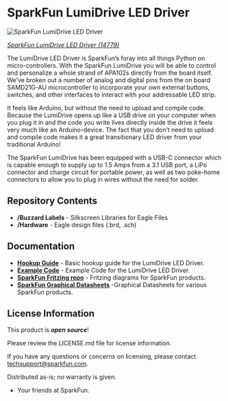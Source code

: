 SparkFun LumiDrive LED Driver 
========================================

![SparkFun LumiDrive LED Driver](https://cdn.sparkfun.com/assets/parts/1/3/0/3/0/14779-SparkFun_LumiDrive_LED_Driver-01.jpg)

[*SparkFun LumiDrive LED Driver (14779)*](https://www.sparkfun.com/products/14779)

The LumiDrive LED Driver is SparkFun’s foray into all things Python on micro-controllers. With the SparkFun LumiDrive you will be able to control and personalize a whole strand of APA102s directly from the board itself. We’ve broken out a number of analog and digital pins from the on board SAMD21G-AU microcontroller to incorporate your own external buttons, switches, and other interfaces to interact with your addressable LED strip.

It feels like Arduino, but without the need to upload and compile code. Because the LumiDrive opens up like a USB drive on your computer when you plug it in and the code you write lives directly inside the drive it feels very much like an Arduino-device. The fact that you don’t need to upload and compile code makes it a great transitionary LED driver from your traditional Arduino!

The SparkFun LumiDrive has been equipped with a USB-C connector which is capable enough to supply up to 1.5 Amps from a 3.1 USB port, a LiPo connector and charge circuit for portable power, as well as two poke-home connectors to allow you to plug in wires without the need for solder.

Repository Contents
-------------------

* **/Buzzard Labels** - Silkscreen Libraries for Eagle Files
* **/Hardware** - Eagle design files (.brd, .sch)

Documentation
--------------
* **[Hookup Guide](https://learn.sparkfun.com/tutorials/lumidrive-hookup-guide)** - Basic hookup guide for the LumiDrive LED Driver.
* **[Example Code](https://github.com/sparkfun/SparkFun_LumiDrive_Example_Code)** - Example Code for the LumiDrive LED Driver.
* **[SparkFun Fritzing repo](https://github.com/sparkfun/Fritzing_Parts)** - Fritzing diagrams for SparkFun products.
* **[SparkFun Graphical Datasheets](https://github.com/sparkfun/Graphical_Datasheets)** -Graphical Datasheets for various SparkFun products.


License Information
-------------------

This product is _**open source**_! 

Please review the LICENSE.md file for license information. 

If you have any questions or concerns on licensing, please contact techsupport@sparkfun.com.

Distributed as-is; no warranty is given.

- Your friends at SparkFun.

_<COLLABORATION CREDIT>_
